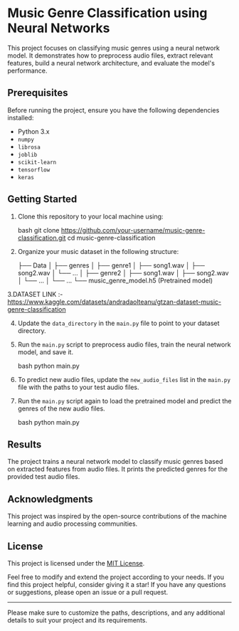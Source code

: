 # Music Genre Classification using Neural Networks

This project focuses on classifying music genres using a neural network model. It demonstrates how to preprocess audio files, extract relevant features, build a neural network architecture, and evaluate the model's performance.

## Prerequisites

Before running the project, ensure you have the following dependencies installed:

- Python 3.x
- `numpy`
- `librosa`
- `joblib`
- `scikit-learn`
- `tensorflow`
- `keras`

## Getting Started

1. Clone this repository to your local machine using:

   bash
   git clone https://github.com/your-username/music-genre-classification.git
   cd music-genre-classification
   

2. Organize your music dataset in the following structure:

   
   ├── Data
   │   ├── genres
   │       ├── genre1
   │           ├── song1.wav
   │           ├── song2.wav
   │           └── ...
   │       ├── genre2
   │           ├── song1.wav
   │           ├── song2.wav
   │           └── ...
   │       └── ...
   └── music_genre_model.h5 (Pretrained model)
   
  3.DATASET LINK :- https://www.kaggle.com/datasets/andradaolteanu/gtzan-dataset-music-genre-classification   

4. Update the `data_directory` in the `main.py` file to point to your dataset directory.

5. Run the `main.py` script to preprocess audio files, train the neural network model, and save it.

   bash
   python main.py
   

6. To predict new audio files, update the `new_audio_files` list in the `main.py` file with the paths to your test audio files.

7. Run the `main.py` script again to load the pretrained model and predict the genres of the new audio files.

   bash
   python main.py
   

## Results

The project trains a neural network model to classify music genres based on extracted features from audio files. It prints the predicted genres for the provided test audio files.

## Acknowledgments

This project was inspired by the open-source contributions of the machine learning and audio processing communities.

## License

This project is licensed under the [MIT License](LICENSE).

Feel free to modify and extend the project according to your needs. If you find this project helpful, consider giving it a star! If you have any questions or suggestions, please open an issue or a pull request.

---

Please make sure to customize the paths, descriptions, and any additional details to suit your project and its requirements.
